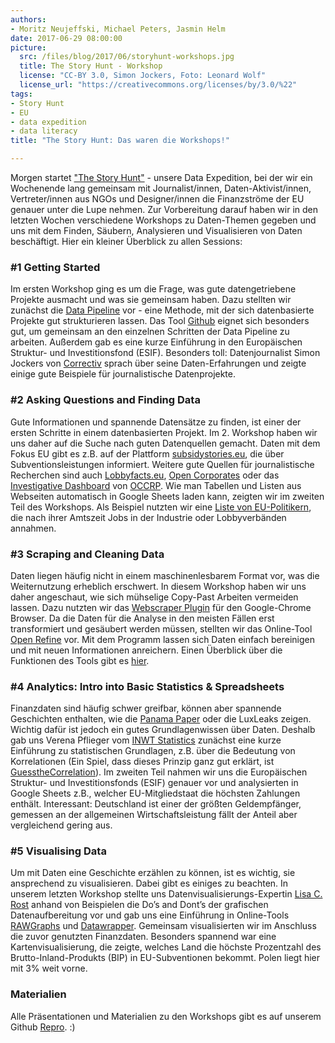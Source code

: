 ```yaml
---
authors: 
- Moritz Neujeffski, Michael Peters, Jasmin Helm
date: 2017-06-29 08:00:00
picture:
  src: /files/blog/2017/06/storyhunt-workshops.jpg
  title: The Story Hunt - Workshop
  license: "CC-BY 3.0, Simon Jockers, Foto: Leonard Wolf" 
  license_url: "https://creativecommons.org/licenses/by/3.0/%22"   
tags:
- Story Hunt
- EU
- data expedition
- data literacy
title: "The Story Hunt: Das waren die Workshops!"

---
```


Morgen startet ["The Story Hunt"](https://storyhunt.de) - unsere Data Expedition, bei der wir ein Wochenende lang gemeinsam mit Journalist/innen, Daten-Aktivist/innen, Vertreter/innen aus NGOs und Designer/innen die Finanzströme der EU genauer unter die Lupe nehmen. Zur Vorbereitung darauf haben wir in den letzten Wochen verschiedene Workshops zu Daten-Themen gegeben und uns mit dem Finden, Säubern, Analysieren und Visualisieren von Daten beschäftigt. Hier ein kleiner Überblick zu allen Sessions:

### #1 Getting Started
Im ersten Workshop ging es um die Frage, was gute datengetriebene Projekte ausmacht und was sie gemeinsam haben. Dazu stellten wir zunächst die [Data Pipeline](https://schoolofdata.org/methodology/) vor - eine Methode, mit der sich datenbasierte Projekte gut strukturieren lassen. Das Tool [Github](https://github.com) eignet sich besonders gut, um gemeinsam an den einzelnen Schritten der Data Pipeline zu arbeiten. Außerdem gab es eine kurze Einführung in den Europäischen Struktur- und Investitionsfond (ESIF). Besonders toll: Datenjournalist Simon Jockers von [Correctiv](https://correctiv.org/) sprach über seine Daten-Erfahrungen und zeigte einige gute Beispiele für journalistische Datenprojekte.  

### #2 Asking Questions and Finding Data
Gute Informationen und spannende Datensätze zu finden, ist einer der ersten Schritte in einem datenbasierten Projekt. Im 2. Workshop haben wir uns daher auf die Suche nach guten Datenquellen gemacht. Daten mit dem Fokus EU gibt es z.B. auf der Plattform [subsidystories.eu](http://subsidystories.eu), die über Subventionsleistungen informiert. Weitere gute Quellen für journalistische Recherchen sind auch [Lobbyfacts.eu](http://lobbyfacts.eu), [Open Corporates](https://datahub.io/de/dataset/opencorporates) oder das [Investigative Dashboard](https://investigativedashboard.org/) von [OCCRP](https://www.occrp.org/en). Wie man Tabellen und Listen aus Webseiten automatisch in Google Sheets laden kann, zeigten wir im zweiten Teil des Workshops. Als Beispiel nutzten wir eine [Liste von EU-Politikern](https://corporateeurope.org/revolvingdoorwatch), die nach ihrer Amtszeit Jobs in der Industrie oder Lobbyverbänden annahmen.

### #3 Scraping and Cleaning Data
Daten liegen häufig nicht in einem maschinenlesbarem Format vor, was die Weiternutzung erheblich erschwert. In diesem Workshop haben wir uns daher angeschaut, wie sich mühselige Copy-Past Arbeiten vermeiden lassen. Dazu nutzten wir das [Webscraper Plugin](https://chrome.google.com/webstore/detail/web-scraper/jnhgnonknehpejjnehehllkliplmbmhn) für den Google-Chrome Browser. Da die Daten für die Analyse in den meisten Fällen erst transformiert und gesäubert werden müssen, stellten wir das Online-Tool [Open Refine](http://openrefine.org/) vor. Mit dem Programm lassen sich Daten einfach bereinigen und mit neuen Informationen anreichern. Einen Überblick über die Funktionen des Tools gibt es [hier](https://www.youtube.com/watch?v=B70J_H_zAWM&list=PLLtK8bO4Tc2O3pZE39dKm4_ROI1h1xUvj).

### #4 Analytics: Intro into Basic Statistics & Spreadsheets
Finanzdaten sind häufig schwer greifbar, können aber spannende Geschichten enthalten, wie die [Panama Paper](https://panamapapers.icij.org/) oder die LuxLeaks zeigen. Wichtig dafür ist jedoch ein gutes Grundlagenwissen über Daten. Deshalb gab uns Verena Pflieger vom [INWT Statistics](https://www.inwt-statistics.de/home.html) zunächst eine kurze Einführung zu statistischen Grundlagen, z.B. über die Bedeutung von Korrelationen (Ein Spiel, dass dieses Prinzip ganz gut erklärt, ist [GuesstheCorrelation](http://guessthecorrelation.com/)). Im zweiten Teil nahmen wir uns die Europäischen Struktur- und Investitionsfonds (ESIF) genauer vor und analysierten in Google Sheets z.B., welcher EU-Mitgliedstaat die höchsten Zahlungen enthält. Interessant: Deutschland ist einer der größten Geldempfänger, gemessen an der allgemeinen Wirtschaftsleistung fällt der Anteil aber vergleichend gering aus. 

### #5 Visualising Data
Um mit Daten eine Geschichte erzählen zu können, ist es wichtig, sie ansprechend zu visualisieren. Dabei gibt es einiges zu beachten. In unserem letzten Workshop stellte uns Datenvisualisierungs-Expertin [Lisa C. Rost](http://lisacharlotterost.de/) anhand von Beispielen die Do’s and Dont’s der grafischen Datenaufbereitung vor und gab uns eine Einführung in Online-Tools [RAWGraphs](http://rawgraphs.io/) und [Datawrapper](https://www.datawrapper.de/). Gemeinsam visualisierten wir im Anschluss die zuvor genutzten Finanzdaten. Besonders spannend war eine Kartenvisualisierung, die zeigte, welches Land die höchste Prozentzahl des Brutto-Inland-Produkts (BIP) in EU-Subventionen bekommt. Polen liegt hier mit 3% weit vorne.

### Materialien
Alle Präsentationen und Materialien zu den Workshops gibt es auf unserem Github [Repro](https://github.com/okfde/storyhunt-workshops). :)